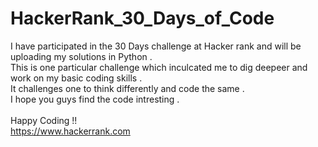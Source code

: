# HackerRank_30_Days_of_Code
I have participated in the 30 Days challenge at Hacker rank and will be uploading my solutions in Python .</br>
This is one particular challenge which inculcated me to dig deepeer and work on my basic coding skills .</br>
It challenges one to think differently and code the same .</br>
I hope you guys find the code intresting .</br>
</br>
Happy Coding !!
</br>
https://www.hackerrank.com
